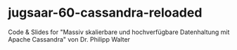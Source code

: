 # jugsaar-60-cassandra-reloaded
Code &amp; Slides for "Massiv skalierbare und hochverfügbare Datenhaltung mit Apache Cassandra" von Dr. Philipp Walter
